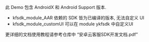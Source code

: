 此 Demo 包含 AndroidX 和 Android Support 版本.
- kfsdk_module_AAR 依赖的 SDK 皆为已编译的版本, 无法自定义 UI
- kfsdk_module_customUI 可以在 module ykfsdk 中自定义UI

更详细的文档使用教程请参考仓库中 “安卓云客服SDK开发文档.pdf”
